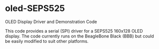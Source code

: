 oled-SEPS525
============

OLED Display Driver and Demonstration Code

This code provides a serial (SPI) driver for a SEPS525 160x128 OLED display.
The code currently runs on the BeagleBone Black (BBB) but could be easily modified
to suit other platforms.


